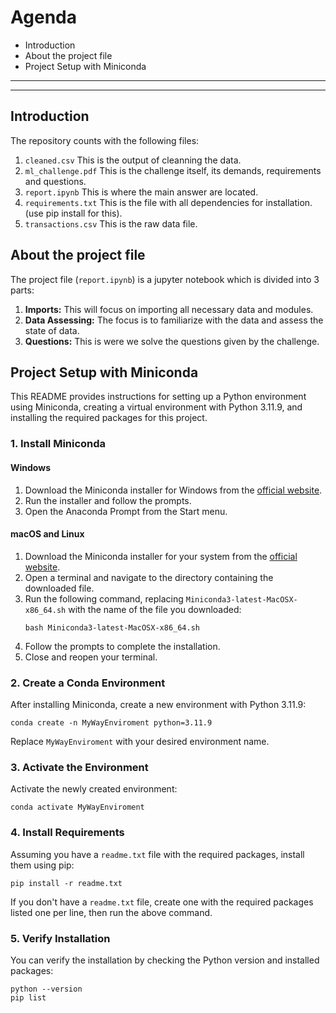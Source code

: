 # Agenda

- Introduction
- About the project file
- Project Setup with Miniconda

---
---

## Introduction

The repository counts with the following files:

1. `cleaned.csv` This is the output of cleanning the data.
1. `ml_challenge.pdf` This is the challenge itself, its demands, requirements and questions.
1. `report.ipynb` This is where the main answer are located.
1. `requirements.txt` This is the file with all dependencies for installation. (use pip install for this).
1. `transactions.csv` This is the raw data file.

## About the project file

The project file (`report.ipynb`) is a jupyter notebook which is divided into 3 parts:

1. **Imports:** This will focus on importing all necessary data and modules.
1. **Data Assessing:** The focus is to familiarize with the data and assess the state of data.
1. **Questions:** This is were we solve the questions given by the challenge.

## Project Setup with Miniconda

This README provides instructions for setting up a Python environment using Miniconda, creating a virtual environment with Python 3.11.9, and installing the required packages for this project.

### 1. Install Miniconda

#### Windows

1. Download the Miniconda installer for Windows from the [official website](https://docs.conda.io/en/latest/miniconda.html).
2. Run the installer and follow the prompts.
3. Open the Anaconda Prompt from the Start menu.

#### macOS and Linux

1. Download the Miniconda installer for your system from the [official website](https://docs.conda.io/en/latest/miniconda.html).
2. Open a terminal and navigate to the directory containing the downloaded file.
3. Run the following command, replacing `Miniconda3-latest-MacOSX-x86_64.sh` with the name of the file you downloaded:
   ```
   bash Miniconda3-latest-MacOSX-x86_64.sh
   ```
4. Follow the prompts to complete the installation.
5. Close and reopen your terminal.

### 2. Create a Conda Environment

After installing Miniconda, create a new environment with Python 3.11.9:

```
conda create -n MyWayEnviroment python=3.11.9
```

Replace `MyWayEnviroment` with your desired environment name.

### 3. Activate the Environment

Activate the newly created environment:

```
conda activate MyWayEnviroment
```

### 4. Install Requirements

Assuming you have a `readme.txt` file with the required packages, install them using pip:

```
pip install -r readme.txt
```

If you don't have a `readme.txt` file, create one with the required packages listed one per line, then run the above command.

### 5. Verify Installation

You can verify the installation by checking the Python version and installed packages:

```
python --version
pip list
```
